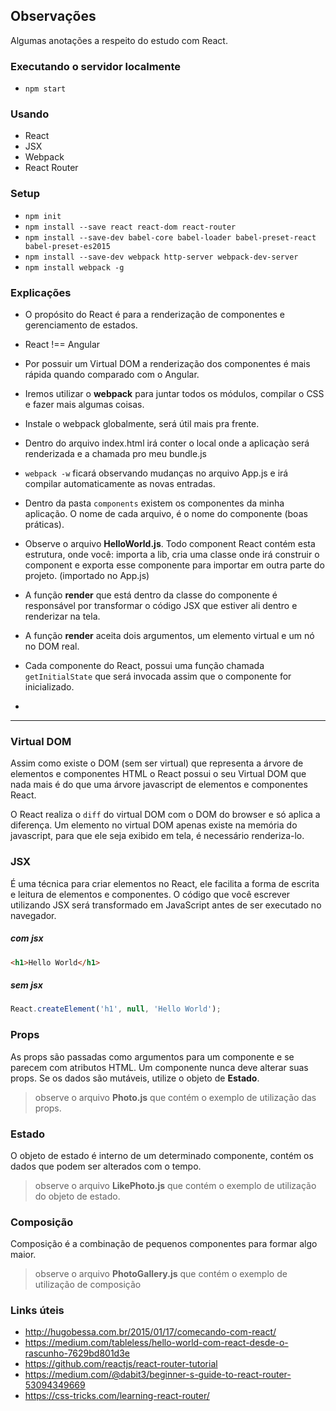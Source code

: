 ## Observações

Algumas anotações a respeito do estudo com React.

### Executando o servidor localmente

- `npm start`

### Usando

- React
- JSX
- Webpack
- React Router

### Setup

- `npm init`
- `npm install --save react react-dom react-router`
- `npm install --save-dev babel-core babel-loader babel-preset-react babel-preset-es2015`
- `npm install --save-dev webpack http-server webpack-dev-server`
- `npm install webpack -g`

### Explicações

- O propósito do React é para a renderização de componentes e gerenciamento de estados.

- React !== Angular

- Por possuir um Virtual DOM a renderização dos componentes é mais rápida quando comparado com o Angular.

- Iremos utilizar o **webpack** para juntar todos os módulos, compilar o CSS e fazer mais algumas coisas.

- Instale o webpack globalmente, será útil mais pra frente.

- Dentro do arquivo index.html irá conter o local onde a aplicaçào será renderizada e a chamada pro meu bundle.js

- `webpack -w` ficará observando mudanças no arquivo App.js e irá compilar automaticamente as novas entradas.

- Dentro da pasta `components` existem os componentes da minha aplicação. O nome de cada arquivo, é o nome do componente (boas práticas).

- Observe o arquivo **HelloWorld.js**. Todo component React contém esta estrutura, onde você: importa a lib, cria uma classe onde irá construir o component e exporta esse componente para importar em outra parte do projeto. (importado no App.js)

- A função **render** que está dentro da classe do componente é responsável por transformar o código JSX que estiver ali dentro e renderizar na tela.

- A função **render** aceita dois argumentos, um elemento virtual e um nó no DOM real.

- Cada componente do React, possui uma função chamada `getInitialState` que será invocada assim que o componente for inicializado.

-

-----

### Virtual DOM

Assim como existe o DOM (sem ser virtual) que representa a árvore de elementos e componentes HTML o React possui o seu Virtual DOM que nada mais é do que uma árvore javascript de elementos e componentes React.

O React realiza o `diff` do virtual DOM com o DOM do browser e só aplica a diferença. Um elemento no virtual DOM apenas existe na memória do javascript, para que ele seja exibido em tela, é necessário renderiza-lo.

### JSX

É uma técnica para criar elementos no React, ele facilita a forma de escrita e leitura de elementos e componentes. O código que você escrever utilizando JSX será transformado em JavaScript antes de ser executado no navegador.

##### com jsx

```html
<h1>Hello World</h1>
```

##### sem jsx
```javascript
React.createElement('h1', null, 'Hello World');
```

### Props

As props são passadas como argumentos para um componente e se parecem com atributos HTML. Um componente nunca deve alterar suas props. Se os dados são mutáveis, utilize o objeto de **Estado**.

> observe o arquivo **Photo.js** que contém o exemplo de utilização das props.

### Estado

O objeto de estado é interno de um determinado componente, contém os dados que podem ser alterados com o tempo.

> observe o arquivo **LikePhoto.js** que contém o exemplo de utilização do objeto de estado.

### Composição

Composição é a combinação de pequenos componentes para formar algo maior.

> observe o arquivo **PhotoGallery.js** que contém o exemplo de utilização de composição


### Links úteis

- http://hugobessa.com.br/2015/01/17/comecando-com-react/
- https://medium.com/tableless/hello-world-com-react-desde-o-rascunho-7629bd801d3e
- https://github.com/reactjs/react-router-tutorial
- https://medium.com/@dabit3/beginner-s-guide-to-react-router-53094349669
- https://css-tricks.com/learning-react-router/
